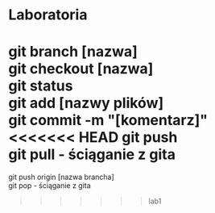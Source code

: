 # Laboratoria

git branch [nazwa]<br>
git checkout [nazwa]<br>
git status<br>
git add [nazwy plików]<br>
git commit -m "[komentarz]"<br>
<<<<<<< HEAD
git push<br>
git pull - ściąganie z gita<br>
=======
git push origin [nazwa brancha]<br>
git pop - ściąganie z gita<br>
>>>>>>> lab1
